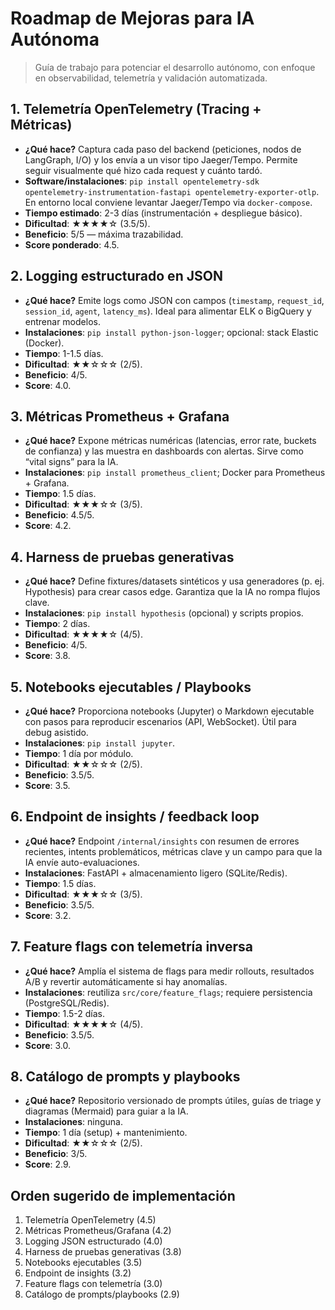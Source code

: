 # Roadmap de Mejoras para IA Autónoma

> Guía de trabajo para potenciar el desarrollo autónomo, con enfoque en observabilidad, telemetría y validación automatizada.

## 1. Telemetría OpenTelemetry (Tracing + Métricas)
- **¿Qué hace?** Captura cada paso del backend (peticiones, nodos de LangGraph, I/O) y los envía a un visor tipo Jaeger/Tempo. Permite seguir visualmente qué hizo cada request y cuánto tardó.
- **Software/instalaciones**: `pip install opentelemetry-sdk opentelemetry-instrumentation-fastapi opentelemetry-exporter-otlp`. En entorno local conviene levantar Jaeger/Tempo via `docker-compose`.
- **Tiempo estimado**: 2-3 días (instrumentación + despliegue básico).
- **Dificultad**: ★★★★☆ (3.5/5).
- **Beneficio**: 5/5 — máxima trazabilidad.
- **Score ponderado**: 4.5.

## 2. Logging estructurado en JSON
- **¿Qué hace?** Emite logs como JSON con campos (`timestamp`, `request_id`, `session_id`, `agent`, `latency_ms`). Ideal para alimentar ELK o BigQuery y entrenar modelos.
- **Instalaciones**: `pip install python-json-logger`; opcional: stack Elastic (Docker).
- **Tiempo**: 1-1.5 días.
- **Dificultad**: ★★☆☆☆ (2/5).
- **Beneficio**: 4/5.
- **Score**: 4.0.

## 3. Métricas Prometheus + Grafana
- **¿Qué hace?** Expone métricas numéricas (latencias, error rate, buckets de confianza) y las muestra en dashboards con alertas. Sirve como “vital signs” para la IA.
- **Instalaciones**: `pip install prometheus_client`; Docker para Prometheus + Grafana.
- **Tiempo**: 1.5 días.
- **Dificultad**: ★★★☆☆ (3/5).
- **Beneficio**: 4.5/5.
- **Score**: 4.2.

## 4. Harness de pruebas generativas
- **¿Qué hace?** Define fixtures/datasets sintéticos y usa generadores (p. ej. Hypothesis) para crear casos edge. Garantiza que la IA no rompa flujos clave.
- **Instalaciones**: `pip install hypothesis` (opcional) y scripts propios.
- **Tiempo**: 2 días.
- **Dificultad**: ★★★★☆ (4/5).
- **Beneficio**: 4/5.
- **Score**: 3.8.

## 5. Notebooks ejecutables / Playbooks
- **¿Qué hace?** Proporciona notebooks (Jupyter) o Markdown ejecutable con pasos para reproducir escenarios (API, WebSocket). Útil para debug asistido.
- **Instalaciones**: `pip install jupyter`.
- **Tiempo**: 1 día por módulo.
- **Dificultad**: ★★☆☆☆ (2/5).
- **Beneficio**: 3.5/5.
- **Score**: 3.5.

## 6. Endpoint de insights / feedback loop
- **¿Qué hace?** Endpoint `/internal/insights` con resumen de errores recientes, intents problemáticos, métricas clave y un campo para que la IA envíe auto-evaluaciones.
- **Instalaciones**: FastAPI + almacenamiento ligero (SQLite/Redis).
- **Tiempo**: 1.5 días.
- **Dificultad**: ★★★☆☆ (3/5).
- **Beneficio**: 3.5/5.
- **Score**: 3.2.

## 7. Feature flags con telemetría inversa
- **¿Qué hace?** Amplía el sistema de flags para medir rollouts, resultados A/B y revertir automáticamente si hay anomalías.
- **Instalaciones**: reutiliza `src/core/feature_flags`; requiere persistencia (PostgreSQL/Redis).
- **Tiempo**: 1.5-2 días.
- **Dificultad**: ★★★★☆ (4/5).
- **Beneficio**: 3.5/5.
- **Score**: 3.0.

## 8. Catálogo de prompts y playbooks
- **¿Qué hace?** Repositorio versionado de prompts útiles, guías de triage y diagramas (Mermaid) para guiar a la IA.
- **Instalaciones**: ninguna.
- **Tiempo**: 1 día (setup) + mantenimiento.
- **Dificultad**: ★★☆☆☆ (2/5).
- **Beneficio**: 3/5.
- **Score**: 2.9.

## Orden sugerido de implementación
1. Telemetría OpenTelemetry (4.5)
2. Métricas Prometheus/Grafana (4.2)
3. Logging JSON estructurado (4.0)
4. Harness de pruebas generativas (3.8)
5. Notebooks ejecutables (3.5)
6. Endpoint de insights (3.2)
7. Feature flags con telemetría (3.0)
8. Catálogo de prompts/playbooks (2.9)

